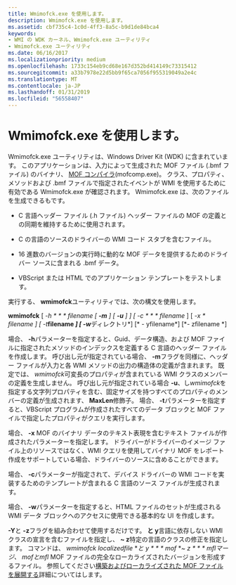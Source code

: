 ```yaml
---
title: Wmimofck.exe を使用します。
description: Wmimofck.exe を使用します。
ms.assetid: cbf735c4-1c0d-4ff3-8a5c-b9d1de84bca4
keywords:
- WMI の WDK カーネル、Wmimofck.exe ユーティリティ
- Wmimofck.exe ユーティリティ
ms.date: 06/16/2017
ms.localizationpriority: medium
ms.openlocfilehash: 1733c154eb9cd68e167d352bd414149c73315412
ms.sourcegitcommit: a33b7978e22d5bb9f65ca7056f955319049a2e4c
ms.translationtype: MT
ms.contentlocale: ja-JP
ms.lasthandoff: 01/31/2019
ms.locfileid: "56558407"
---
```

# <a name="using-wmimofckexe"></a>Wmimofck.exe を使用します。





Wmimofck.exe ユーティリティは、Windows Driver Kit (WDK) に含まれています。 このアプリケーションは、入力によって生成された MOF ファイル (.bmf ファイル) のバイナリ、 [MOF コンパイラ](compiling-a-driver-s-mof-file.md)(mofcomp.exe)。 クラス、プロパティ、メソッドおよび .bmf ファイルで指定されたイベントが WMI を使用するために有効である Wmimofck.exe が確認されます。 Wmimofck.exe は、次のファイルを生成できるもです。

-   C 言語ヘッダー ファイル (.h ファイル) ヘッダー ファイルの MOF の定義との同期を維持するために使用されます。

-   C の言語のソースのドライバーの WMI コード スタブを含むファイル。

-   16 進数のバージョンの実行時に動的な MOF データを提供するためのドライバー ソースに含まれる .bmf データ。

-   VBScript または HTML でのアプリケーション テンプレートをテストします。

実行する、 **wmimofck**ユーティリティでは、次の構文を使用します。

**wmimofck** \[  **-h * * * filename* \[ **-m** \] \[ **-u** \] \] \[* *-c * * * filename* \] \[ **-x * **filename* \] \[** -t***filename *\] \[* *-w***ディレクトリ*\] \[* - yfilename*\] \[*- zfilename *\]

場合、 **-h**パラメーターを指定すると、Guid、データ構造、および MOF ファイルに指定されたメソッドのインデックスを定義する C 言語のヘッダー ファイルを作成します。 呼び出し元が指定されている場合、 **-m**フラグを同様に、ヘッダー ファイルが入力と各 WMI メソッドの出力の構造体の定義が含まれます。 既定では、 *wmimofck*可変長のプロパティが含まれている WMI クラスのメンバーの定義を生成しません。 呼び出し元が指定されている場合 **-u**、し*wmimofck*を指定する文字列プロパティを含む、固定サイズを持つすべてのプロパティのメンバーの定義が生成されます、 **MaxLen**修飾子。 場合、 **-t**パラメーターを指定すると、VBScript プログラムが作成されたすべてのデータ ブロックと MOF ファイルで指定したプロパティがクエリを実行します。

場合、 **-x** MOF のバイナリ データのテキスト表現を含むテキスト ファイルが作成されたパラメーターを指定します。 ドライバーがドライバーのイメージ ファイル上のリソースではなく、WMI クエリを使用してバイナリ MOF をレポート作成をサポートしている場合、ドライバーのソースに含めることができます。

場合、 **-c**パラメーターが指定されて、デバイス ドライバーの WMI コードを実装するためのテンプレートが含まれる C 言語のソース ファイルが生成されます。

場合、 **-w**パラメーターを指定すると、HTML ファイルのセットが生成される WMI データ ブロックへのアクセスに使用できる基本的な UI を作成します。

**-Y**と **-z**フラグを組み合わせて使用するだけです。 **と y**言語に依存しない WMI クラスの宣言を含むファイルを指定し、 **~ z**特定の言語のクラスの修正を指定します。 コマンドは、 *wmimofck localizedfile* **と y * * * mof* **~ z * * * mfl*マージ、 *mof*と*mfl* MOF ファイルの完全なローカライズされたバージョンを形成するファイル。 参照してください[構築およびローカライズされた MOF ファイルを展開する](building-and-deploying-the-localized-mof-file.md)詳細についてはします。

 

 




